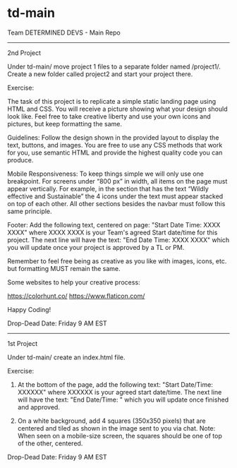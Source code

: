 # td-main
Team DETERMINED DEVS - Main Repo

________________________________

2nd Project

Under td-main/ move project 1 files to a separate folder named /project1/.  Create a new folder called project2 and start your project there.

Exercise:

The task of this project is to replicate a simple static landing page using HTML and CSS. You will receive a picture showing what your design should look like. Feel free to take creative liberty and use your own icons and pictures, but keep formatting the same.

Guidelines: Follow the design shown in the provided layout to display the text, buttons, and images. You are free to use any CSS methods that work for you, use semantic HTML and provide the highest quality code you can produce. 

Mobile Responsiveness: To keep things simple we will only use one breakpoint. For screens under “800 px” in width, all items on the page must appear vertically. For example, in the section that has the text “Wildly effective and Sustainable” the 4 icons under the text must appear stacked on top of each other. All other sections besides the navbar must follow this same principle.

Footer: Add the following text, centered on page: "Start Date Time: XXXX XXXX" where XXXX XXXX is your Team's agreed Start date/time for this project.
The next line will have the text: "End Date Time: XXXX XXXX" which you will update once your project is approved by a TL or PM.

Remember to feel free being as creative as you like with images, icons, etc. but formatting MUST remain the same.

Some websites to help your creative process:

 https://colorhunt.co/
 https://www.flaticon.com/

Happy Coding!

Drop-Dead Date: Friday 9 AM EST
________________________________

1st Project

Under td-main/ create an index.html file.

Exercise: 

1. At the bottom of the page, add the following text: "Start Date/Time: XXXXXX" where XXXXXX is your agreed start date/time.
The next line will have the text: "End Date/Time:      " which you will update once finished and approved.

2. On a white background, add 4 squares (350x350 pixels) that are centered and tiled as shown in the image sent to you via chat.
Note: When seen on a mobile-size screen, the squares should be one of top of the other, centered.

Drop-Dead Date: Friday 9 AM EST
